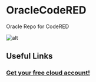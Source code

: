 # OracleCodeRED
Oracle Repo for CodeRED

![alt](https://flexagon.com/wp-content/uploads/2017/03/Oracle-Cloud-2-300x194.png)

## Useful Links

### [Get your free cloud account!](https://cloud.oracle.com/en_US/tryit)
